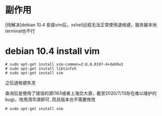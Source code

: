 # 副作用
[待解决]debian 10.4 安装vim后，xshell远程无法正常使用退格键，服务器本地terminal也不行

# debian 10.4 install vim

```
# sudo apt-get install vim-common=2:8.0.0197-4+deb9u3
# sudo apt-get install libtinfo5
# sudo apt-get install vim
```
之后退格键失灵

查询后是使用了错误的源(163或者上海交大源，截至2020/7/13存在难以维护的bug)，改用清华源即可.  而且版本也不需要修改

```
# sudo apt-get install vim
```
